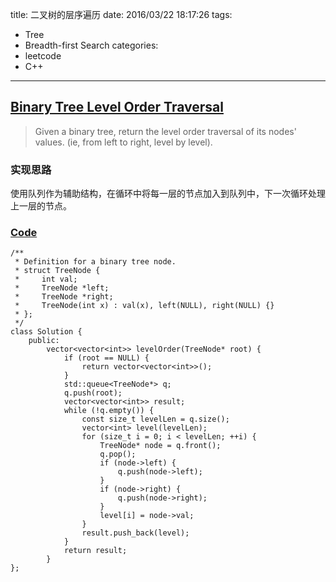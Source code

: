 title: 二叉树的层序遍历
date: 2016/03/22 18:17:26
tags:
- Tree
- Breadth-first Search
categories:
- leetcode
- C++

---
## [Binary Tree Level Order Traversal](https://leetcode.com/problems/binary-tree-level-order-traversal/)
> Given a binary tree, return the level order traversal of its nodes' values. (ie, from left to right, level by level).

### 实现思路
使用队列作为辅助结构，在循环中将每一层的节点加入到队列中，下一次循环处理上一层的节点。

### [Code](https://github.com/Finalcheat/leetcode/blob/master/src/Binary-Tree-Level-Order-Traversal.cpp)
```
/**
 * Definition for a binary tree node.
 * struct TreeNode {
 *     int val;
 *     TreeNode *left;
 *     TreeNode *right;
 *     TreeNode(int x) : val(x), left(NULL), right(NULL) {}
 * };
 */
class Solution {
    public:
        vector<vector<int>> levelOrder(TreeNode* root) {
            if (root == NULL) {
                return vector<vector<int>>();
            }
            std::queue<TreeNode*> q;
            q.push(root);
            vector<vector<int>> result;
            while (!q.empty()) {
                const size_t levelLen = q.size();
                vector<int> level(levelLen);
                for (size_t i = 0; i < levelLen; ++i) {
                    TreeNode* node = q.front();
                    q.pop();
                    if (node->left) {
                        q.push(node->left);
                    }
                    if (node->right) {
                        q.push(node->right);
                    }
                    level[i] = node->val;
                }
                result.push_back(level);
            }
            return result;
        }
};
```
